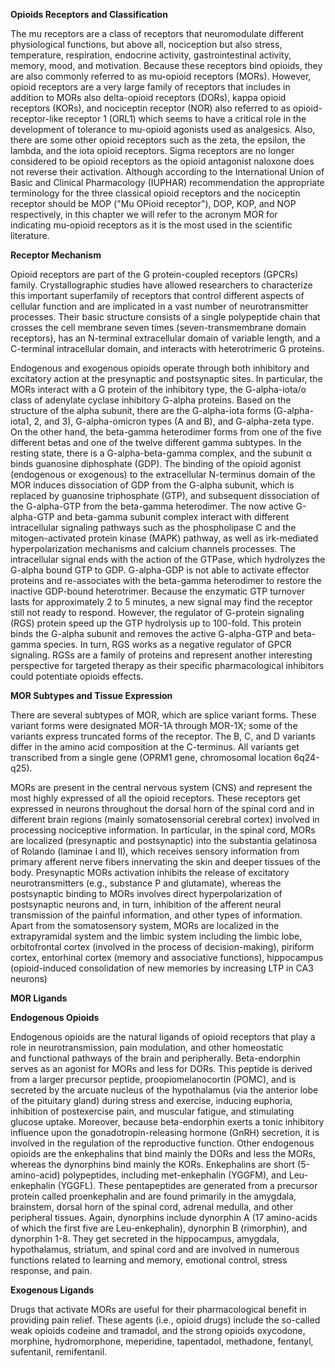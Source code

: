**Opioids Receptors and Classification**

The mu receptors are a class of receptors that neuromodulate different physiological functions, but above all, nociception but also stress, temperature, respiration, endocrine activity, gastrointestinal activity, memory, mood, and motivation. Because these receptors bind opioids, they are also commonly referred to as mu-opioid receptors (MORs). However, opioid receptors are a very large family of receptors that includes in addition to MORs also delta-opioid receptors (DORs), kappa opioid receptors (KORs), and nociceptin receptor (NOR) also referred to as opioid-receptor-like receptor 1 (ORL1) which seems to have a critical role in the development of tolerance to mu-opioid agonists used as analgesics. Also, there are some other opioid receptors such as the zeta, the epsilon, the lambda, and the iota opioid receptors. Sigma receptors are no longer considered to be opioid receptors as the opioid antagonist naloxone does not reverse their activation. Although according to the International Union of Basic and Clinical Pharmacology (IUPHAR) recommendation the appropriate terminology for the three classical opioid receptors and the nociceptin receptor should be MOP ("Mu OPioid receptor"), DOP, KOP, and NOP respectively, in this chapter we will refer to the acronym MOR for indicating mu-opioid receptors as it is the most used in the scientific literature.

**Receptor Mechanism**

Opioid receptors are part of the G protein-coupled receptors (GPCRs) family. Crystallographic studies have allowed researchers to characterize this important superfamily of receptors that control different aspects of cellular function and are implicated in a vast number of neurotransmitter processes. Their basic structure consists of a single polypeptide chain that crosses the cell membrane seven times (seven-transmembrane domain receptors), has an N-terminal extracellular domain of variable length, and a C-terminal intracellular domain, and interacts with heterotrimeric G proteins.

Endogenous and exogenous opioids operate through both inhibitory and excitatory action at the presynaptic and postsynaptic sites. In particular, the MORs interact with a G protein of the inhibitory type, the G-alpha-iota/o class of adenylate cyclase inhibitory G-alpha proteins. Based on the structure of the alpha subunit, there are the G-alpha-iota forms (G-alpha-iota1, 2, and 3), G-alpha-omicron types (A and B), and G-alpha-zeta type. On the other hand, the beta-gamma heterodimer forms from one of the five different betas and one of the twelve different gamma subtypes. In the resting state, there is a G-alpha-beta-gamma complex, and the subunit α binds guanosine diphosphate (GDP). The binding of the opioid agonist (endogenous or exogenous) to the extracellular N-terminus domain of the MOR induces dissociation of GDP from the G-alpha subunit, which is replaced by guanosine triphosphate (GTP), and subsequent dissociation of the G-alpha-GTP from the beta-gamma heterodimer. The now active G-alpha-GTP and beta-gamma subunit complex interact with different intracellular signaling pathways such as the phospholipase C and the mitogen-activated protein kinase (MAPK) pathway, as well as irk-mediated hyperpolarization mechanisms and calcium channels processes. The intracellular signal ends with the action of the GTPase, which hydrolyzes the G-alpha bound GTP to GDP. G-alpha-GDP is not able to activate effector proteins and re-associates with the beta-gamma heterodimer to restore the inactive GDP-bound heterotrimer. Because the enzymatic GTP turnover lasts for approximately 2 to 5 minutes, a new signal may find the receptor still not ready to respond. However, the regulator of G-protein signaling (RGS) protein speed up the GTP hydrolysis up to 100-fold. This protein binds the G-alpha subunit and removes the active G-alpha-GTP and beta-gamma species. In turn, RGS works as a negative regulator of GPCR signaling. RGSs are a family of proteins and represent another interesting perspective for targeted therapy as their specific pharmacological inhibitors could potentiate opioids effects.

**MOR Subtypes and Tissue Expression**

There are several subtypes of MOR, which are splice variant forms. These variant forms were designated MOR-1A through MOR-1X; some of the variants express truncated forms of the receptor. The B, C, and D variants differ in the amino acid composition at the C-terminus. All variants get transcribed from a single gene (OPRM1 gene, chromosomal location 6q24-q25).

MORs are present in the central nervous system (CNS) and represent the most highly expressed of all the opioid receptors. These receptors get expressed in neurons throughout the dorsal horn of the spinal cord and in different brain regions (mainly somatosensorial cerebral cortex) involved in processing nociceptive information. In particular, in the spinal cord, MORs are localized (presynaptic and postsynaptic) into the substantia gelatinosa of Rolando (laminae I and II), which receives sensory information from primary afferent nerve fibers innervating the skin and deeper tissues of the body. Presynaptic MORs activation inhibits the release of excitatory neurotransmitters (e.g., substance P and glutamate), whereas the postsynaptic binding to MORs involves direct hyperpolarization of postsynaptic neurons and, in turn, inhibition of the afferent neural transmission of the painful information, and other types of information. Apart from the somatosensory system, MORs are localized in the extrapyramidal system and the limbic system including the limbic lobe, orbitofrontal cortex (involved in the process of decision-making), piriform cortex, entorhinal cortex (memory and associative functions), hippocampus (opioid-induced consolidation of new memories by increasing LTP in CA3 neurons)

**MOR Ligands**

**Endogenous Opioids**

Endogenous opioids are the natural ligands of opioid receptors that play a role in neurotransmission, pain modulation, and other homeostatic and functional pathways of the brain and peripherally. Beta-endorphin serves as an agonist for MORs and less for DORs. This peptide is derived from a larger precursor peptide, proopiomelanocortin (POMC), and is secreted by the arcuate nucleus of the hypothalamus (via the anterior lobe of the pituitary gland) during stress and exercise, inducing euphoria, inhibition of postexercise pain, and muscular fatigue, and stimulating glucose uptake. Moreover, because beta-endorphin exerts a tonic inhibitory influence upon the gonadotropin-releasing hormone (GnRH) secretion, it is involved in the regulation of the reproductive function. Other endogenous opioids are the enkephalins that bind mainly the DORs and less the MORs, whereas the dynorphins bind mainly the KORs. Enkephalins are short (5-amino-acid) polypeptides, including met-enkephalin (YGGFM), and Leu-enkephalin (YGGFL). These pentapeptides are generated from a precursor protein called proenkephalin and are found primarily in the amygdala, brainstem, dorsal horn of the spinal cord, adrenal medulla, and other peripheral tissues. Again, dynorphins include dynorphin A (17 amino-acids of which the first five are Leu-enkephalin), dynorphin B (rimorphin), and dynorphin 1-8. They get secreted in the hippocampus, amygdala, hypothalamus, striatum, and spinal cord and are involved in numerous functions related to learning and memory, emotional control, stress response, and pain.

**Exogenous Ligands**

Drugs that activate MORs are useful for their pharmacological benefit in providing pain relief. These agents (i.e., opioid drugs) include the so-called weak opioids codeine and tramadol, and the strong opioids oxycodone, morphine, hydromorphone, meperidine, tapentadol, methadone, fentanyl, sufentanil, remifentanil.